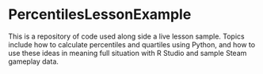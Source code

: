 # PercentilesLessonExample

This is a repository of code used along side a live lesson sample.
Topics include how to calculate percentiles and quartiles using Python, and how to use these ideas in meaning full situation with R Studio and sample Steam gameplay data.